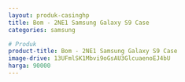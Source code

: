 ```yaml
---
layout: produk-casinghp
title: Bom - 2NE1 Samsung Galaxy S9 Case
categories: samsung

# Produk
product-title: Bom - 2NE1 Samsung Galaxy S9 Case
image-drive: 13UFmlSK1Mbvi9oGsAU3GlcuaenoEJ4bU
harga: 90000
---
```

